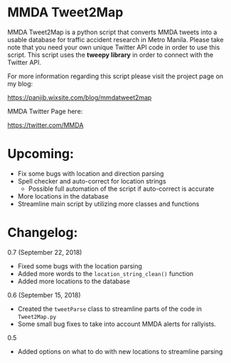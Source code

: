 # MMDA Tweet2Map
MMDA Tweet2Map is a python script that converts MMDA tweets into a usable database for traffic accident research in Metro Manila. Please take note that you need your own unique Twitter API code in order to use this script. This script uses the **tweepy library** in order to connect with the Twitter API.

For more information regarding this script please visit the project page on my blog:

https://panjib.wixsite.com/blog/mmdatweet2map

MMDA Twitter Page here:

https://twitter.com/MMDA

# **Upcoming:**
- Fix some bugs with location and direction parsing
- Spell checker and auto-correct for location strings
  - Possible full automation of the script if auto-correct is accurate
- More locations in the database
- Streamline main script by utilizing more classes and functions

# **Changelog:**

0.7 (September 22, 2018)
- Fixed some bugs with the location parsing
- Added more words to the `location_string_clean()` function
- Added more locations to the database

0.6 (September 15, 2018)
- Created the `tweetParse` class to streamline parts of the code in `Tweet2Map.py`
- Some small bug fixes to take into account MMDA alerts for rallyists.

0.5
- Added options on what to do with new locations to streamline parsing

